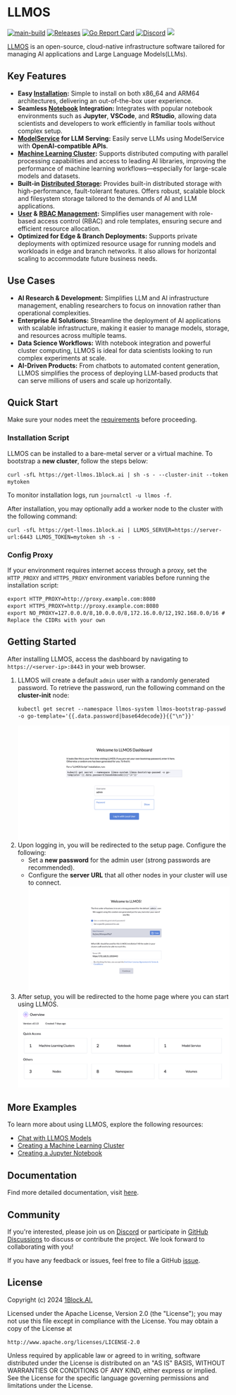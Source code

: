 # LLMOS
[![main-build](https://github.com/llmos-ai/llmos/actions/workflows/main-release.yaml/badge.svg)](https://github.com/llmos-ai/llmos/actions/workflows/main-release.yaml)
[![Releases](https://img.shields.io/github/release/llmos-ai/llmos.svg)](https://github.com/llmos-ai/llmos/releases)
[![Go Report Card](https://goreportcard.com/badge/github.com/llmos-ai/llmos)](https://goreportcard.com/report/github.com/llmos-ai/llmos)
[![Discord](https://img.shields.io/discord/1178957864300191754?logo=discord&label=discord)](https://discord.gg/5BnNqC5ccB)
[![](https://img.shields.io/github/downloads/llmos-ai/llmos/total)](https://github.com/llmos-ai/llmos/releases)

[LLMOS](https://llmos.1block.ai/) is an open-source, cloud-native infrastructure software tailored for managing AI applications and Large Language Models(LLMs).

## Key Features

- **Easy [Installation](https://llmos.1block.ai/docs/installation/):** Simple to install on both x86_64 and ARM64 architectures, delivering an out-of-the-box user experience.
- **Seamless [Notebook](https://llmos.1block.ai/docs/user_guide/llm_management/notebooks) Integration:** Integrates with popular notebook environments such as **Jupyter**, **VSCode**, and **RStudio**, allowing data scientists and developers to work efficiently in familiar tools without complex setup.
- **[ModelService](https://llmos.1block.ai/docs/user_guide/llm_management/serve) for LLM Serving:** Easily serve LLMs using ModelService with **OpenAI-compatible APIs**.
- **[Machine Learning Cluster](https://llmos.1block.ai/docs/user_guide/ml_clusters):** Supports distributed computing with parallel processing capabilities and access to leading AI libraries, improving the performance of machine learning workflows—especially for large-scale models and datasets.
- **Built-in [Distributed Storage](https://llmos.1block.ai/docs/user_guide/storage/system-storage):** Provides built-in distributed storage with high-performance, fault-tolerant features. Offers robust, scalable block and filesystem storage tailored to the demands of AI and LLM applications.
- **[User](https://llmos.1block.ai/docs/user_and_auth/user) & [RBAC Management](https://llmos.1block.ai/docs/user_and_auth/role-template):** Simplifies user management with role-based access control (RBAC) and role templates, ensuring secure and efficient resource allocation.
- **Optimized for Edge & Branch Deployments:** Supports private deployments with optimized resource usage for running models and workloads in edge and branch networks. It also allows for horizontal scaling to accommodate future business needs.


## Use Cases

- **AI Research & Development:** Simplifies LLM and AI infrastructure management, enabling researchers to focus on innovation rather than operational complexities.
- **Enterprise AI Solutions:** Streamline the deployment of AI applications with scalable infrastructure, making it easier to manage models, storage, and resources across multiple teams.
- **Data Science Workflows:** With notebook integration and powerful cluster computing, LLMOS is ideal for data scientists looking to run complex experiments at scale.
- **AI-Driven Products:** From chatbots to automated content generation, LLMOS simplifies the process of deploying LLM-based products that can serve millions of users and scale up horizontally.


## Quick Start

Make sure your nodes meet the [requirements](https://llmos.1block.ai/docs/installation/requirements) before proceeding.

### Installation Script

LLMOS can be installed to a bare-metal server or a virtual machine. To bootstrap a **new cluster**, follow the steps below:

```shell
curl -sfL https://get-llmos.1block.ai | sh -s - --cluster-init --token mytoken
```

To monitor installation logs, run `journalctl -u llmos -f`.

After installation, you may optionally add a worker node to the cluster with the following command:
```shell
curl -sfL https://get-llmos.1block.ai | LLMOS_SERVER=https://server-url:6443 LLMOS_TOKEN=mytoken sh -s -
```

### Config Proxy
If your environment requires internet access through a proxy, set the `HTTP_PROXY` and `HTTPS_PROXY` environment variables before running the installation script:

```shell
export HTTP_PROXY=http://proxy.example.com:8080
export HTTPS_PROXY=http://proxy.example.com:8080
export NO_PROXY=127.0.0.0/8,10.0.0.0/8,172.16.0.0/12,192.168.0.0/16 # Replace the CIDRs with your own
```

## Getting Started

After installing LLMOS, access the dashboard by navigating to `https://<server-ip>:8443` in your web browser.

1. LLMOS will create a default `admin` user with a randomly generated password. To retrieve the password, run the following command on the **cluster-init** node:
    ```shell
    kubectl get secret --namespace llmos-system llmos-bootstrap-passwd -o go-template='{{.data.password|base64decode}}{{"\n"}}'
    ```
   ![first-login](./assets/docs/auth-first-login.png)
1. Upon logging in, you will be redirected to the setup page. Configure the following:
    - Set a **new password** for the admin user (strong passwords are recommended).
    - Configure the **server URL** that all other nodes in your cluster will use to connect.
      ![setup](./assets/docs/auth-first-login-setup.png)
1. After setup, you will be redirected to the home page where you can start using LLMOS.
   ![home-page](./assets/docs/home-page.png)

## More Examples

To learn more about using LLMOS, explore the following resources:
- [Chat with LLMOS Models](https://llmos.1block.ai/docs/user_guide/llm_management/serve/)
- [Creating a Machine Learning Cluster](https://llmos.1block.ai/docs/user_guide/ml_clusters)
- [Creating a Jupyter Notebook](https://llmos.1block.ai/docs/user_guide/llm_management/notebooks/#create-a-notebook)

## Documentation
Find more detailed documentation, visit [here](https://llmos.1block.ai/docs/).

## Community
If you're interested, please join us on [Discord](https://discord.gg/5BnNqC5ccB) or participate in [GitHub Discussions](https://github.com/llmos-ai/llmos/discussions) to discuss or contribute the project. We look forward to collaborating with you!

If you have any feedback or issues, feel free to file a GitHub [issue](https://github.com/llmos-ai/llmos/issues).

## License

Copyright (c) 2024 [1Block.AI.](https://1block.ai/)

Licensed under the Apache License, Version 2.0 (the "License");
you may not use this file except in compliance with the License.
You may obtain a copy of the License at

    http://www.apache.org/licenses/LICENSE-2.0

Unless required by applicable law or agreed to in writing, software
distributed under the License is distributed on an "AS IS" BASIS,
WITHOUT WARRANTIES OR CONDITIONS OF ANY KIND, either express or implied.
See the License for the specific language governing permissions and
limitations under the License.

